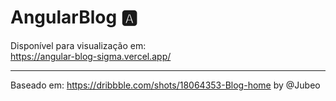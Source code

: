 # AngularBlog 🅰

Disponível para visualização em:  
https://angular-blog-sigma.vercel.app/

---

Baseado em: https://dribbble.com/shots/18064353-Blog-home by @Jubeo
